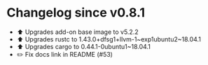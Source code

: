 # Changelog since v0.8.1
- ⬆ Upgrades add-on base image to v5.2.2 
- ⬆ Upgrades rustc to 1.43.0+dfsg1+llvm-1~exp1ubuntu2~18.04.1 
- ⬆ Upgrades cargo to 0.44.1-0ubuntu1~18.04.1 
- ✏️ Fix docs link in README (#53) 
